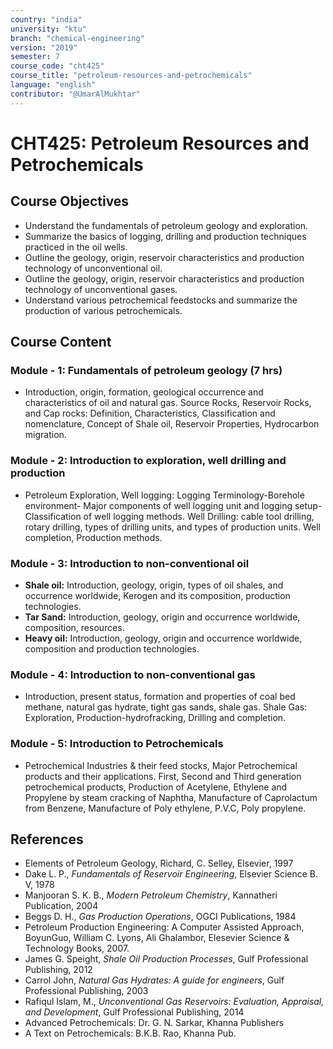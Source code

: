 ```yaml
---
country: "india"
university: "ktu"
branch: "chemical-engineering"
version: "2019"
semester: 7
course_code: "cht425"
course_title: "petroleum-resources-and-petrochemicals"
language: "english"
contributor: "@UmarAlMukhtar"
---
```


# CHT425: Petroleum Resources and Petrochemicals

## Course Objectives

- Understand the fundamentals of petroleum geology and exploration.
- Summarize the basics of logging, drilling and production techniques practiced in the oil wells.
- Outline the geology, origin, reservoir characteristics and production technology of unconventional oil.
- Outline the geology, origin, reservoir characteristics and production technology of unconventional gases.
- Understand various petrochemical feedstocks and summarize the production of various petrochemicals.

## Course Content

### Module - 1: Fundamentals of petroleum geology (7 hrs)

- Introduction, origin, formation, geological occurrence and characteristics of oil and natural gas. Source Rocks, Reservoir Rocks, and Cap rocks: Definition, Characteristics, Classification and nomenclature, Concept of Shale oil, Reservoir Properties, Hydrocarbon migration.

### Module - 2: Introduction to exploration, well drilling and production

- Petroleum Exploration, Well logging: Logging Terminology-Borehole environment- Major components of well logging unit and logging setup- Classification of well logging methods. Well Drilling: cable tool drilling, rotary drilling, types of drilling units, and types of production units. Well completion, Production methods.

### Module - 3: Introduction to non-conventional oil

- **Shale oil:** Introduction, geology, origin, types of oil shales, and occurrence worldwide, Kerogen and its composition, production technologies.
- **Tar Sand:** Introduction, geology, origin and occurrence worldwide, composition, resources.
- **Heavy oil:** Introduction, geology, origin and occurrence worldwide, composition and production technologies.

### Module - 4: Introduction to non-conventional gas

- Introduction, present status, formation and properties of coal bed methane, natural gas hydrate, tight gas sands, shale gas. Shale Gas: Exploration, Production-hydrofracking, Drilling and completion.

### Module - 5: Introduction to Petrochemicals

- Petrochemical Industries & their feed stocks, Major Petrochemical products and their applications. First, Second and Third generation petrochemical products, Production of Acetylene, Ethylene and Propylene by steam cracking of Naphtha, Manufacture of Caprolactum from Benzene, Manufacture of Poly ethylene, P.V.C, Poly propylene.

## References

- Elements of Petroleum Geology, Richard, C. Selley, Elsevier, 1997
- Dake L. P., _Fundamentals of Reservoir Engineering_, Elsevier Science B. V, 1978
- Manjooran S. K. B., _Modern Petroleum Chemistry_, Kannatheri Publication, 2004
- Beggs D. H., _Gas Production Operations_, OGCI Publications, 1984
- Petroleum Production Engineering: A Computer Assisted Approach, BoyunGuo, William C. Lyons, Ali Ghalambor, Elesevier Science & Technology Books, 2007.
- James G. Speight, _Shale Oil Production Processes_, Gulf Professional Publishing, 2012
- Carrol John, _Natural Gas Hydrates: A guide for engineers_, Gulf Professional Publishing, 2003
- Rafiqul Islam, M., _Unconventional Gas Reservoirs: Evaluation, Appraisal, and Development_, Gulf Professional Publishing, 2014
- Advanced Petrochemicals: Dr. G. N. Sarkar, Khanna Publishers
- A Text on Petrochemicals: B.K.B. Rao, Khanna Pub.

